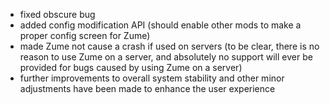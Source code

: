 - fixed obscure bug
- added config modification API (should enable other mods to make a proper config screen for Zume)
- made Zume not cause a crash if used on servers (to be clear, there is no reason to use Zume on a server, and absolutely no support will ever be provided for bugs caused by using Zume on a server)
- further improvements to overall system stability and other minor adjustments have been made to enhance the user experience